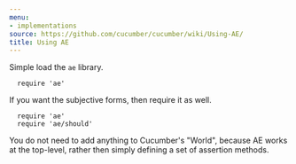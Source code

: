 ```yaml
---
menu:
- implementations
source: https://github.com/cucumber/cucumber/wiki/Using-AE/
title: Using AE
---
```


Simple load the `ae` library.

```
  require 'ae'
```

If you want the subjective forms, then require it as well.

```
  require 'ae'
  require 'ae/should'
```

You do not need to add anything to Cucumber's "World", because AE works at the top-level, rather then simply defining a set of assertion methods.
